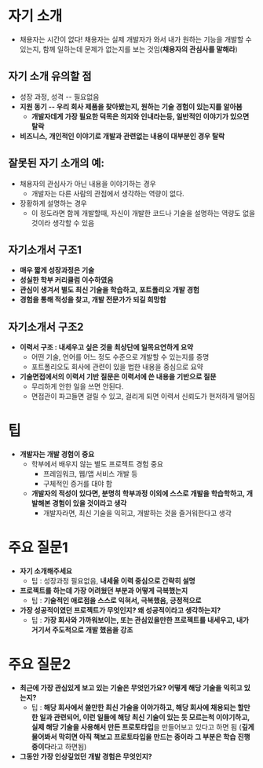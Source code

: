# 자기 소개
- 채용자는 시간이 없다! 채용자는 실제 개발자가 와서 내가 원하는 기능을 개발할 수 있는지, 함께 일하는데 문제가 없는지를 보는 것임(**채용자의 관심사를 말해라**)

## 자기 소개 유의할 점
- 성장 과정, 성격 -- 필요없음
- **지원 동기 -- 우리 회사 제품을 찾아봤는지, 원하는 기술 경험이 있는지를 알아봄**
  - **개발자데게 가장 필요한 덕목은 의지와 인내라는등, 일반적인 이야기가 있으면 탈락**
- **비즈니스, 개인적인 이야기로 개발과 관련없는 내용이 대부분인 경우 탈락**

## 잘못된 자기 소개의 예:
- 채용자의 관심사가 아닌 내용을 이야기하는 경우
  - 개발자는 다른 사람의 관점에서 생각하는 역량이 없다.
- 장황하게 설명하는 경우
  - 이 정도라면 함께 개발할때, 자신이 개발한 코드나 기술을 설명하는 역량도 없을 것이라 생각할 수 있음

## 자기소개서 구조1
- **매우 짧게 성장과정은 기술**
- **성실한 학부 커리큘럼 이수하였음**
- **관심이 생겨서 별도 최신 기술을 학습하고, 포트폴리오 개발 경험**
- **경험을 통해 적성을 찾고, 개발 전문가가 되길 희망함**

## 자기소개서 구조2
- **이력서 구조 : 내세우고 싶은 것을 최상단에 일목요연하게 요약**
  - 어떤 기술, 언어를 어느 정도 수준으로 개발할 수 있는지를 증명
  - 포트폴리오도 회사에 관련이 있을 법한 내용을 중심으로 요약
- **기술면접에서의 이력서 기반 질문은 이력서에 쓴 내용을 기반으로 질문**
  - 무리하게 안한 일을 쓰면 안된다.
  - 면접관이 파고들면 걸릴 수 있고, 걸리게 되면 이력서 신뢰도가 현저하게 떨어짐

# 팁
- **개발자는 개발 경험이 중요**
  - 학부에서 배우지 않는 별도 프로젝트 경험 중요
    - 프레임워크, 웹/앱 서비스 개발 등
    - 구체적인 증거를 대야 함
  - **개발자의 적성이 있다면, 분명히 학부과정 이외에 스스로 개발을 학습학하고, 개발해본 경험이 있을 것이라고 생각**
    - 개발자라면, 최신 기술을 익히고, 개발하는 것을 즐거워한다고 생각

# 주요 질문1
- **자기 소개해주세요**
  - 팁 : 성장과정 필요없음, **내세울 이력 중심으로 간략히 설명**
- **프로젝트를 하는데 가장 어려웠던 부분과 어떻게 극복했는지**
  - 팁 : **기술적인 애로점을 스스로 익혀서, 극복했음, 긍정적으로**
- **가장 성공적이였던 프로젝트가 무엇인지? 왜 성공적이라고 생각하는지?**
  - 팁 : **가장 회사와 가까워보이는, 또는 관심있을만한 프로젝트를 내세우고, 내가 거기서 주도적으로 개발 했음을 강조**

# 주요 질문2
- **최근에 가장 관심있게 보고 있는 기술은 무엇인가요? 어떻게 해당 기술을 익히고 있는지?**
  - 팁 : **해당 회사에서 쓸만한 최신 가술을 이야가하고, 해당 회사에 채용되는 할만한 일과 관련되어, 이런 일들에 해당 최신 기술이 있는 듯 모르는척 이야기하고, 실제 해당 기술을 사용해서 만든 프로토타입**을 만들어보고 있다고 하면 됨 (**깊게 물어봐서 막히면 아직 책보고 프로토타입을 만드는 중이라 그 부분은 학습 진행중이다**라고 하면됨)
- **그동안 가장 인상깊었던 개발 경험은 무엇인지?**